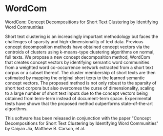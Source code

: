 # WordCom
WordCom: Concept Decompositions for Short Text Clustering by Identifying Word Communities

Short text clustering is an increasingly important methodology but faces the challenges of sparsity and high-dimensionality of text data. Previous concept decomposition methods have obtained concept vectors via the centroids of clusters using k-means-type clustering algorithms on normal, full texts. We propose a new concept decomposition method, WordCom that creates concept vectors by identifying semantic word communities from a weighted word co-occurrence network extracted from a short text corpus or a subset thereof. The cluster membership of short texts are then estimated by mapping the original short texts to the learned semantic concept vectors. The proposed method is not only robust to the sparsity of short text corpora but also overcomes the curse of dimensionality, scaling to a large number of short text inputs due to the concept vectors being obtained from term-term instead of document-term space. Experimental tests have shown that the proposed method outperforms state-of-the-art algorithms.

This software has been released in conjunction with the paper "Concept Decompositions for Short Text Clustering by Identifying Word Communities" by Caiyan Jia, Matthew B. Carson, et al.
